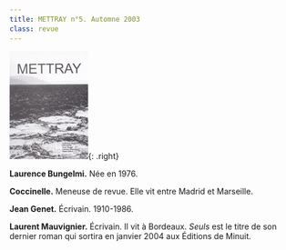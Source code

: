 ```yaml
---
title: METTRAY n°5. Automne 2003
class: revue
---
```


![METTRAY n°5. Automne 2003.](/files/gd_mettray5.gif){: .right}

**Laurence Bungelmi.** Née en 1976.

**Coccinelle.** Meneuse de revue. Elle vit entre Madrid et Marseille.

**Jean Genet.** Écrivain. 1910-1986.

**Laurent Mauvignier.** Écrivain. Il vit à Bordeaux. *Seuls* est le titre de son dernier roman qui sortira en janvier 2004 aux Éditions de Minuit.
